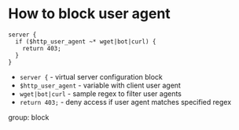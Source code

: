 # How to block user agent

```nginx
server {
  if ($http_user_agent ~* wget|bot|curl) {
    return 403;
  }
}
```

- `server {` - virtual server configuration block
- `$http_user_agent` - variable with client user agent
- `wget|bot|curl` - sample regex to filter user agents
- `return 403;` - deny access if user agent matches specified regex

group: block



